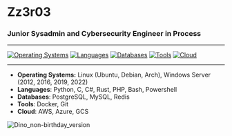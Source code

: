 # Zz3r03
### Junior Sysadmin and Cybersecurity Engineer in Process

---

[![Operating Systems](https://img.shields.io/badge/OS-Linux%20%7C%20Windows%20Server-blue.svg)](https://www.example.com)
[![Languages](https://img.shields.io/badge/Languages-Python%20%7C%20C%20%7C%20C%23%20%7C%20Rust%20%7C%20PHP%20%7C%20Bash%20%7C%20Powershell-blue.svg)](https://www.example.com)
[![Databases](https://img.shields.io/badge/Databases-PostgreSQL%20%7C%20MySQL%20%7C%20Redis-blue.svg)](https://www.example.com)
[![Tools](https://img.shields.io/badge/Tools-Docker%20%7C%20Git-blue.svg)](https://www.example.com)
[![Cloud](https://img.shields.io/badge/Cloud-AWS%20%7C%20Azure%20%7C%20GCS-blue.svg)](https://www.example.com)

---

- **Operating Systems:** Linux (Ubuntu, Debian, Arch), Windows Server (2012, 2016, 2019, 2022)
- **Languages**: Python, C, C#, Rust, PHP, Bash, Powershell
- **Databases**: PostgreSQL, MySQL, Redis
- **Tools**: Docker, Git
- **Cloud**: AWS, Azure, GCS


![Dino_non-birthday_version](https://github.com/Zz3r03/Zz3r03/assets/84497899/408d2884-c77e-4110-ba3d-217ff2240fb8)
